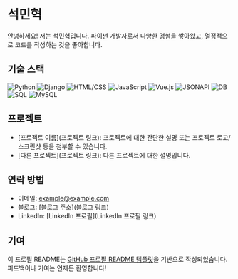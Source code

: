 # 석민혁

안녕하세요! 저는 석민혁입니다. 파이썬 개발자로서 다양한 경험을 쌓아왔고, 열정적으로 코드를 작성하는 것을 좋아합니다.

## 기술 스택
![Python](https://img.shields.io/badge/-Python-3776AB?style=flat&logo=python&logoColor=white)
![Django](https://img.shields.io/badge/-Django-092E20?style=flat&logo=django&logoColor=white)
![HTML/CSS](https://img.shields.io/badge/-HTML%2FCSS-E34F26?style=flat&logo=html5&logoColor=white)
![JavaScript](https://img.shields.io/badge/-JavaScript-F7DF1E?style=flat&logo=javascript&logoColor=black)
![Vue.js](https://img.shields.io/badge/-Vue.js-4FC08D?style=flat&logo=vue.js&logoColor=white)
![JSONAPI](https://img.shields.io/badge/-JSONAPI-FF6600?style=flat)
![DB](https://img.shields.io/badge/-DB-003B57?style=flat)
![SQL](https://img.shields.io/badge/-SQL-003B57?style=flat&logo=sql&logoColor=white)
![MySQL](https://img.shields.io/badge/-MySQL-4479A1?style=flat&logo=mysql&logoColor=white)


## 프로젝트

- [프로젝트 이름](프로젝트 링크): 프로젝트에 대한 간단한 설명 또는 프로젝트 로고/스크린샷 등을 첨부할 수 있습니다.
- [다른 프로젝트](프로젝트 링크): 다른 프로젝트에 대한 설명입니다.

## 연락 방법

- 이메일: [example@example.com](mailto:example@example.com)
- 블로그: [블로그 주소](블로그 링크)
- LinkedIn: [LinkedIn 프로필](LinkedIn 프로필 링크)

## 기여

이 프로필 README는 [GitHub 프로필 README 템플릿](https://github.com/your-username/your-username)을 기반으로 작성되었습니다. 피드백이나 기여는 언제든 환영합니다!
